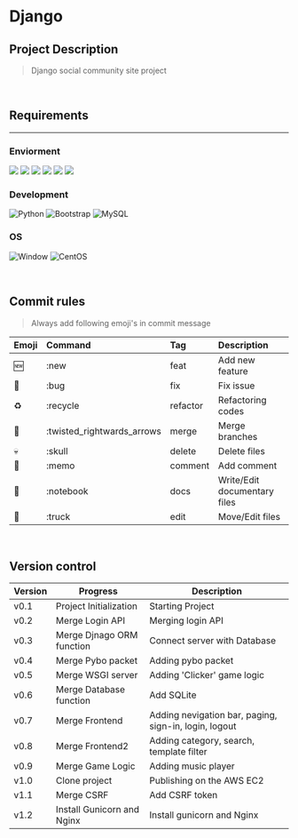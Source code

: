 # Django
## Project Description
> Django social community site project  

<br>

## Requirements
---
### Enviorment
<img src="https://img.shields.io/badge/django-092E20?style=for-the-badge&logo=django&logoColor=white"> <img src="https://img.shields.io/badge/GitHub-181717?style=for-the-badge&logo=github&logoColor=white"> <img src="https://img.shields.io/badge/VSCode-007ACC?style=for-the-badge&logo=visualstudiocode&logoColor=white"> <img src="https://img.shields.io/badge/AmazonEC2-FF9900?style=for-the-badge&logo=amazonec2&logoColor=white"> <img src="https://img.shields.io/badge/Gunicorn-499848?style=for-the-badge&logo=gunicorn&logoColor=white"> <img src="https://img.shields.io/badge/NGINX-009639?style=for-the-badge&logo=nginx&logoColor=white">   
  
### Development
<img alt="Python" src ="https://img.shields.io/badge/Python-3776AB.svg?&style=for-the-badge&logo=Python&logoColor=yellow"/> <img alt="Bootstrap" src ="https://img.shields.io/badge/Bootstrap-7952B3.svg?&style=for-the-badge&logo=bootstrap&logoColor=white"/> <img alt="MySQL" src ="https://img.shields.io/badge/SQLite-003B57.svg?&style=for-the-badge&logo=sqlite&logoColor=white"/>  

### OS
<img alt="Window" src ="https://img.shields.io/badge/windows-0078D6.svg?&style=for-the-badge&logo=windows10&logoColor=white"/> <img alt="CentOS" src ="https://img.shields.io/badge/CentOS-262577.svg?&style=for-the-badge&logo=centos&logoColor=white"/>  
  
<br>    

## Commit rules

> Always add following emoji's in commit message

|Emoji|Command|Tag|Description|
|:---|:---|:---|:---|
|🆕|:new|feat|Add new feature|
|🐛|:bug|fix|Fix issue|
|♻️|:recycle|refactor|Refactoring codes|
|🔀|:twisted_rightwards_arrows|merge|Merge branches|
|💀|:skull|delete|Delete files|
|📝|:memo|comment|Add comment|
|📓|:notebook|docs|Write/Edit documentary files|
|🚚|:truck|edit|Move/Edit files|

<br>

## Version control
|Version|Progress|Description|
|----|------|---|
|v0.1|Project Initialization|Starting Project|
|v0.2|Merge Login API|Merging login API|
|v0.3|Merge Djnago ORM function|Connect server with Database|
|v0.4|Merge Pybo packet|Adding pybo packet|
|v0.5|Merge WSGI server|Adding 'Clicker' game logic|
|v0.6|Merge Database function|Add SQLite|
|v0.7|Merge Frontend|Adding nevigation bar, paging, sign-in, login, logout|
|v0.8|Merge Frontend2|Adding category, search, template filter|
|v0.9|Merge Game Logic|Adding music player|
|v1.0|Clone project|Publishing on the AWS EC2|
|v1.1|Merge CSRF|Add CSRF token|
|v1.2|Install Gunicorn and Nginx|Install gunicorn and Nginx|
